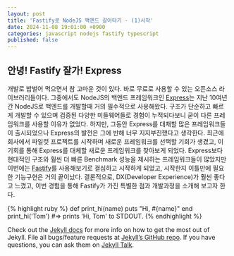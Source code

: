 ```yaml
---
layout: post
title: 'Fastify로 NodeJS 백엔드 갈아타기 - (1)시작'
date: 2024-11-08 19:01:00 +0900
categories: javascript nodejs fastify typescript
published: false
---
```


## 안녕! Fastify 잘가! Express

개발로 밥벌어 먹으면서 참 고마운 것이 있다. 바로 무료로 사용할 수 있는 오픈소스 라이브러리들이다. 그중에서도 NodeJS의 백엔드 프레임워크인 [Express](https://expressjs.com/)는 지난 10여년간 NodeJS로 백엔드를 개발할때 거의 필수적으로 사용해왔다. 구조가 단순하고 빠르게 개발할 수 있으며 검증된 다양한 미들웨어들로 경험이 누적되다보니 굳이 다른 프레임워크를 사용할 이유가 없었다.
하지만, 그동안 Express를 대채할 많은 프레임워크들이 출시되었으나 Express의 발전은 그에 반해 너무 지지부진했다고 생각한다. 최근에 회사에서 파일럿 프로젝트를 시작하며 새로운 프레임워크를 선택할 기회가 생겼고, 이 기회를 통해 Express를 대체할 새로운 프레임워크를 찾아보게 되었다.
Express보다 현대적인 구조와 훨씬 더 빠른 Benchmark 성능을 제시하는 프레임워크들이 많았지만 이번에는 [Fastify](https://fastify.dev/)를 사용해보기로 결심하고 시작하게 되었고, 시작한지 이틀만에 필요한 기능구현은 거의 끝이났다.
결론적으로, DX(Developer Experience)가 훨씬 좋다고 느꼈고, 이번 경험을 통해 Fastify가 가진 특별한 점과 개발과정을 소개해 보고자 한다.

{% highlight ruby %}
def print_hi(name)
puts "Hi, #{name}"
end
print_hi('Tom')
#=> prints 'Hi, Tom' to STDOUT.
{% endhighlight %}

Check out the [Jekyll docs][jekyll-docs] for more info on how to get the most out of Jekyll. File all bugs/feature requests at [Jekyll’s GitHub repo][jekyll-gh]. If you have questions, you can ask them on [Jekyll Talk][jekyll-talk].

[jekyll-docs]: https://jekyllrb.com/docs/home
[jekyll-gh]: https://github.com/jekyll/jekyll
[jekyll-talk]: https://talk.jekyllrb.com/
